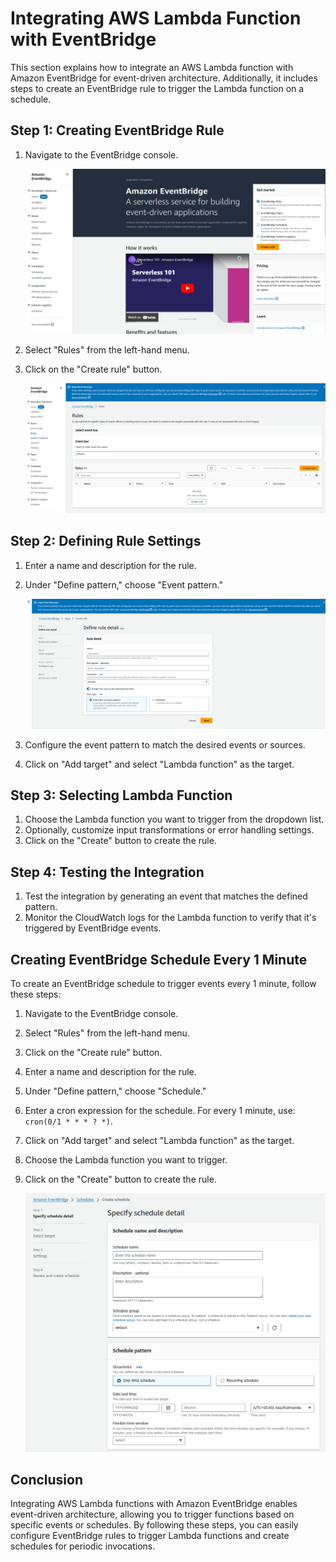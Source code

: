 # Integrating AWS Lambda Function with EventBridge

This section explains how to integrate an AWS Lambda function with Amazon EventBridge for event-driven architecture. Additionally, it includes steps to create an EventBridge rule to trigger the Lambda function on a schedule.

## Step 1: Creating EventBridge Rule

1. Navigate to the EventBridge console.

    ![image](./image/eventbridge_console.png)

2. Select "Rules" from the left-hand menu.
3. Click on the "Create rule" button.

    ![image](./image/eventbridge_rule.png)

## Step 2: Defining Rule Settings

1. Enter a name and description for the rule.
2. Under "Define pattern," choose "Event pattern."

    ![image](./image/eventbridge_rule_create.png)

3. Configure the event pattern to match the desired events or sources.
4. Click on "Add target" and select "Lambda function" as the target.

## Step 3: Selecting Lambda Function

1. Choose the Lambda function you want to trigger from the dropdown list.
2. Optionally, customize input transformations or error handling settings.
3. Click on the "Create" button to create the rule.

## Step 4: Testing the Integration

1. Test the integration by generating an event that matches the defined pattern.
2. Monitor the CloudWatch logs for the Lambda function to verify that it's triggered by EventBridge events.

## Creating EventBridge Schedule Every 1 Minute

To create an EventBridge schedule to trigger events every 1 minute, follow these steps:

1. Navigate to the EventBridge console.
2. Select "Rules" from the left-hand menu.
3. Click on the "Create rule" button.
4. Enter a name and description for the rule.
5. Under "Define pattern," choose "Schedule."
6. Enter a cron expression for the schedule. For every 1 minute, use: `cron(0/1 * * * ? *)`.
7. Click on "Add target" and select "Lambda function" as the target.
8. Choose the Lambda function you want to trigger.
9. Click on the "Create" button to create the rule.

    ![image](./image/eventbridge_schedule_create.png)

## Conclusion

Integrating AWS Lambda functions with Amazon EventBridge enables event-driven architecture, allowing you to trigger functions based on specific events or schedules. By following these steps, you can easily configure EventBridge rules to trigger Lambda functions and create schedules for periodic invocations.

